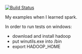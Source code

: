 [![Build Status](https://travis-ci.org/jawp/wicked-playground-sparky.svg?branch=master)](https://travis-ci.org/jawp/wicked-playground-sparky)    

My examples when I learned spark.

In order to run tests on windows:
* download and install hadoop
* put winutils.exe into <hadoop>/bin
* export HADOOP_HOME 